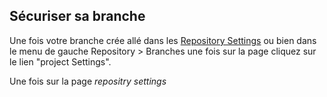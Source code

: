 <h2>Sécuriser sa branche</h2>

Une fois votre branche crée allé dans les [Repository Settings](https://gitlab.com/LdvcJcb/archiproject/-/settings/repository)
ou bien dans le menu de gauche Repository > Branches une fois sur la page cliquez sur le lien "project Settings".

Une fois sur la page <i>repositry settings</i>

